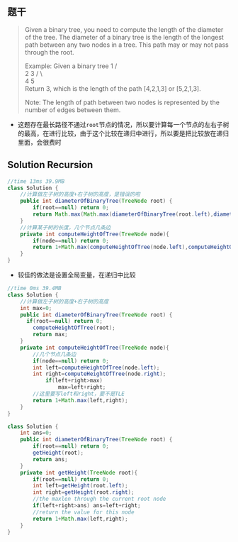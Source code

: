 ## 题干

> Given a binary tree, you need to compute the length of the diameter of the tree. The diameter of a binary tree is the length of the longest path between any two nodes in a tree. This path may or may not pass through the root.
>
> Example:
> Given a binary tree
>           1
>          / \
>         2   3
>        / \     
>       4   5    
> Return 3, which is the length of the path [4,2,1,3] or [5,2,1,3].
>
> Note: The length of path between two nodes is represented by the number of edges between them.

* 这题存在最长路径不通过```root```节点的情况，所以要计算每一个节点的左右子树的最高，在进行比较，由于这个比较在递归中进行，所以要是把比较放在递归里面，会很费时

## Solution Recursion

```java
//time 13ms 39.9MB
class Solution {
    //计算做左子树的高度+右子树的高度，是错误的啦
    public int diameterOfBinaryTree(TreeNode root) {
        if(root==null) return 0;
        return Math.max(Math.max(diameterOfBinaryTree(root.left),diameterOfBinaryTree(root.right)),computeHeightOfTree(root.left)+computeHeightOfTree(root.right));
    }
    //计算某子树的长度，几个节点几条边
    private int computeHeightOfTree(TreeNode node){
        if(node==null) return 0;
        return 1+Math.max(computeHeightOfTree(node.left),computeHeightOfTree(node.right));
    }
}
```

* 较佳的做法是设置全局变量，在递归中比较

```java
//time 0ms 39.4MB
class Solution {
    //计算做左子树的高度+右子树的高度
    int max=0;
    public int diameterOfBinaryTree(TreeNode root) {
      if(root==null) return 0;
        computeHeightOfTree(root);
        return max;
    }
    private int computeHeightOfTree(TreeNode node){
        //几个节点几条边
        if(node==null) return 0;
        int left=computeHeightOfTree(node.left);
        int right=computeHeightOfTree(node.right);
            if(left+right>max)
                max=left+right;
        //这里要写left和right，要不是TLE
        return 1+Math.max(left,right);
    }
}
```

```java
class Solution {
    int ans=0;
    public int diameterOfBinaryTree(TreeNode root) {
        if(root==null) return 0;
        getHeight(root);
        return ans;
    }
    private int getHeight(TreeNode root){
        if(root==null) return 0;
        int left=getHeight(root.left);
        int right=getHeight(root.right);
        //the maxlen through the current root node 
        if(left+right>ans) ans=left+right;
        //return the value for this node 
        return 1+Math.max(left,right);
    }
}
```

